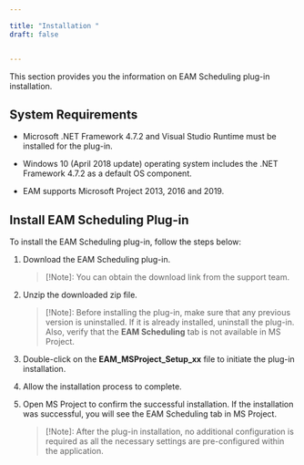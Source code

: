 ```yaml
---

title: "Installation "
draft: false


---
```

This section provides you the information on EAM Scheduling plug-in installation.

## System Requirements

  * Microsoft .NET Framework 4.7.2 and Visual Studio Runtime must be installed for the plug-in. 
  * Windows 10 (April 2018 update) operating system includes the .NET Framework 4.7.2 as a default OS component. 

  * EAM supports Microsoft Project 2013, 2016 and 2019.

##  Install EAM Scheduling Plug-in

To install the EAM Scheduling plug-in, follow the steps below:

  1. Download the EAM Scheduling plug-in.

      >[!Note]: You can obtain the download link from the support team.

  2. Unzip the downloaded zip file.

      >[!Note]: Before installing the plug-in, make sure that any previous version is
uninstalled. If it is already installed, uninstall the plug-in. Also, verify that the **EAM Scheduling** tab is not available in MS Project.

  3. Double-click on the **EAM_MSProject_Setup_xx** file to initiate the plug-in installation.

  4. Allow the installation process to complete.

  5. Open MS Project to confirm the successful installation. If the installation was successful, you will see the EAM Scheduling tab in MS Project.

      >[!Note]: After the plug-in installation, no additional configuration is required as all the necessary settings are pre-configured within the application.

